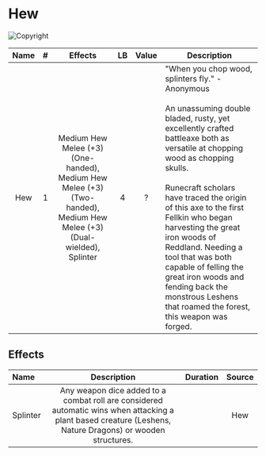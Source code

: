 # Hew

![Copyright](Hew.png)

| Name | # |                Effects                | LB | Value | Description                                                                                                                                                                                                                                                                                                                                                                                                                                                                                        |
| :--: | :-: | :-----------------------------------: | :-: | :---: | -------------------------------------------------------------------------------------------------------------------------------------------------------------------------------------------------------------------------------------------------------------------------------------------------------------------------------------------------------------------------------------------------------------------------------------------------------------------------------------------------- |
| Hew | 1 | Medium Hew Melee (+3) (One-handed), Medium Hew Melee (+3) (Two-handed), Medium Hew Melee (+3) (Dual-wielded), Splinter | 4 |   ?   | "When you chop wood, splinters fly."  - Anonymous<br /><br />An unassuming double bladed, rusty, yet excellently crafted battleaxe both as versatile at chopping wood as chopping skulls.<br /><br />Runecraft scholars have traced the origin of this axe to the first Fellkin who began harvesting the great iron woods of Reddland. Needing a tool that was both capable of felling the great iron woods and fending back the monstrous Leshens that roamed the forest, this weapon was forged. |

## Effects

| Name     |                                                                            Description                                                                            | Duration | Source |
| :------- | :--------------------------------------------------------------------------------------------------------------------------------------------------------: | :------: | :----: |
| Splinter | Any weapon dice added to a combat roll are considered automatic wins when attacking a plant based creature (Leshens, Nature Dragons) or wooden structures. |          |  Hew  |
